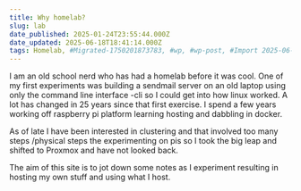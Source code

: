 ```yaml
---
title: Why homelab?
slug: lab
date_published: 2025-01-24T23:55:44.000Z
date_updated: 2025-06-18T18:41:14.000Z
tags: Homelab, #Migrated-1750201873783, #wp, #wp-post, #Import 2025-06-17 16:11
---
```


I am an old school nerd who has had a homelab before it was cool. One of my first experiments was building a sendmail server on an old laptop using only the command line interface -cli so I could get into how linux worked. A lot has changed in 25 years since that first exercise. I spend a few years working off raspberry pi platform learning hosting and dabbling in docker.

As of late I have been interested in clustering and that involved too many steps /physical steps the experimenting on pis so I took the big leap and shifted to Proxmox and have not looked back.

The aim of this site is to jot down some notes as I experiment resulting in hosting my own stuff and using what I host.
